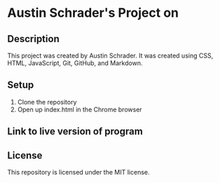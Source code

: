# Austin Schrader's Project on 

## Description

This project was created by Austin Schrader. It was created using CSS, HTML, JavaScript, Git, GitHub, and Markdown.

## Setup

1. Clone the repository
2. Open up index.html in the Chrome browser

## Link to live version of program



## License

This repository is licensed under the MIT license.
